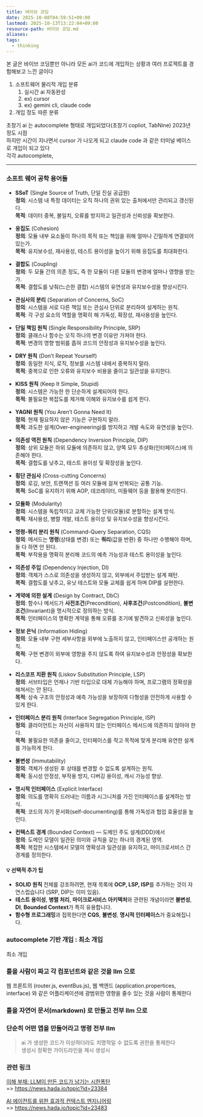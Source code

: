 ```yaml
---
title: 바이브 코딩
date: 2025-10-08T04:59:51+09:00
lastmod: 2025-10-13T13:22:04+09:00
resource-path: 바이브 코딩.md
aliases:
tags:
  - thinking
---
```

본 글은 바이브 코딩뿐만 아니라 모든 ai가 코드에 개입하는 상황과 여러 프로젝트를 경험해보고 느낀 글이다
1. 소프트웨어 물리적 개입 분류
	1. 실시간 ai 자동완성
	2. ex) cursor 
	3. ex) gemini cli, claude code
2. 개입 정도 따른 분류


초창기 ai 는 autocomplete 형태로 개입되었다(초창기 copliot, TabNine) 2023년 정도 시점  
하지만 시간이 지나면서 cursor 가 나오게 되고 claude code 과 같은 터미널 베이스 로 개입이 되고 있다  
각각 autocomplete,

---
### 소프트 웨어 공학 용어들

- **SSoT** (Single Source of Truth, 단일 진실 공급원)  
  **정의**: 시스템 내 특정 데이터는 오직 하나의 권위 있는 출처에서만 관리되고 갱신된다.  
  **목적**: 데이터 중복, 불일치, 오류를 방지하고 일관성과 신뢰성을 확보한다.

- **응집도** (Cohesion)  
  **정의**: 모듈 내부 요소들이 하나의 목적 또는 책임을 위해 얼마나 긴밀하게 연결되어 있는가.  
  **목적**: 유지보수성, 재사용성, 테스트 용이성을 높이기 위해 응집도를 최대화한다.

- **결합도** (Coupling)  
  **정의**: 두 모듈 간의 의존 정도, 즉 한 모듈이 다른 모듈의 변경에 얼마나 영향을 받는가.  
  **목적**: 결합도를 낮춰(느슨한 결합) 시스템의 유연성과 유지보수성을 향상시킨다.

- **관심사의 분리** (Separation of Concerns, SoC)  
  **정의**: 시스템을 서로 다른 책임 또는 관심사 단위로 분리하여 설계하는 원칙.  
  **목적**: 각 구성 요소의 역할을 명확히 해 가독성, 확장성, 재사용성을 높인다.

- **단일 책임 원칙** (Single Responsibility Principle, SRP)  
  **정의**: 클래스나 함수는 오직 하나의 변경 이유만 가져야 한다.  
  **목적**: 변경의 영향 범위를 좁혀 코드의 안정성과 유지보수성을 높인다.

- **DRY 원칙** (Don’t Repeat Yourself)  
  **정의**: 동일한 지식, 로직, 정보를 시스템 내에서 중복하지 말라.  
  **목적**: 중복으로 인한 오류와 유지보수 비용을 줄이고 일관성을 유지한다.

- **KISS 원칙** (Keep It Simple, Stupid)  
  **정의**: 시스템은 가능한 한 단순하게 설계되어야 한다.  
  **목적**: 불필요한 복잡도를 제거해 이해와 유지보수를 쉽게 한다.

- **YAGNI 원칙** (You Aren’t Gonna Need It)  
  **정의**: 현재 필요하지 않은 기능은 구현하지 말라.  
  **목적**: 과도한 설계(Over-engineering)를 방지하고 개발 속도와 유연성을 높인다.

- **의존성 역전 원칙** (Dependency Inversion Principle, DIP)  
  **정의**: 상위 모듈은 하위 모듈에 의존하지 않고, 양쪽 모두 추상화(인터페이스)에 의존해야 한다.  
  **목적**: 결합도를 낮추고, 테스트 용이성 및 확장성을 높인다.

- **횡단 관심사** (Cross-cutting Concerns)  
  **정의**: 로깅, 보안, 트랜잭션 등 여러 모듈에 걸쳐 반복되는 공통 기능.  
  **목적**: SoC를 유지하기 위해 AOP, 데코레이터, 미들웨어 등을 활용해 분리한다.

- **모듈화** (Modularity)  
  **정의**: 시스템을 독립적이고 교체 가능한 단위(모듈)로 분할하는 설계 방식.  
  **목적**: 재사용성, 병렬 개발, 테스트 용이성 및 유지보수성을 향상시킨다.

- **명령-쿼리 분리 원칙** (Command-Query Separation, CQS)  
  **정의**: 메서드는 **명령**(상태를 변경) 또는 **쿼리**(값을 반환) 중 하나만 수행해야 하며, 둘 다 하면 안 된다.  
  **목적**: 부작용을 명확히 분리해 코드의 예측 가능성과 테스트 용이성을 높인다.

- **의존성 주입** (Dependency Injection, DI)  
  **정의**: 객체가 스스로 의존성을 생성하지 않고, 외부에서 주입받는 설계 패턴.  
  **목적**: 결합도를 낮추고, 유닛 테스트와 모듈 교체를 쉽게 하며 DIP를 실현한다.

- **계약에 의한 설계** (Design by Contract, DbC)  
  **정의**: 함수나 메서드가 **사전조건**(Precondition), **사후조건**(Postcondition), **불변조건**(Invariant)을 명시적으로 정의하는 방식.  
  **목적**: 인터페이스의 명확한 계약을 통해 오류를 조기에 발견하고 신뢰성을 높인다.

- **정보 은닉** (Information Hiding)  
  **정의**: 모듈 내부 구현 세부사항을 외부에 노출하지 않고, 인터페이스만 공개하는 원칙.  
  **목적**: 구현 변경이 외부에 영향을 주지 않도록 하여 유지보수성과 안정성을 확보한다.

- **리스코프 치환 원칙** (Liskov Substitution Principle, LSP)  
  **정의**: 서브타입은 언제나 기반 타입으로 대체 가능해야 하며, 프로그램의 정확성을 해쳐서는 안 된다.  
  **목적**: 상속 구조의 안정성과 예측 가능성을 보장하여 다형성을 안전하게 사용할 수 있게 한다.

- **인터페이스 분리 원칙** (Interface Segregation Principle, ISP)  
  **정의**: 클라이언트는 자신이 사용하지 않는 인터페이스 메서드에 의존하지 않아야 한다.  
  **목적**: 불필요한 의존을 줄이고, 인터페이스를 작고 목적에 맞게 분리해 유연한 설계를 가능하게 한다.

- **불변성** (Immutability)  
  **정의**: 객체가 생성된 후 상태를 변경할 수 없도록 설계하는 원칙.  
  **목적**: 동시성 안정성, 부작용 방지, 디버깅 용이성, 캐시 가능성 향상.

- **명시적 인터페이스** (Explicit Interface)  
  **정의**: 의도를 명확히 드러내는 이름과 시그니처를 가진 인터페이스를 설계하는 방식.  
  **목적**: 코드의 자기 문서화(self-documenting)를 통해 가독성과 협업 효율성을 높인다.

- **컨텍스트 경계** (Bounded Context) — 도메인 주도 설계(DDD)에서  
  **정의**: 도메인 모델이 일관된 의미와 규칙을 갖는 하나의 경계된 영역.  
  **목적**: 복잡한 시스템에서 모델의 명확성과 일관성을 유지하고, 마이크로서비스 간 경계를 정의한다.


#### 💡 선택적 추가 팁
- **SOLID 원칙** 전체를 강조하려면, 현재 목록에 **OCP, LSP, ISP**를 추가하는 것이 자연스럽습니다 (SRP, DIP는 이미 있음).
- **테스트 용이성**, **병렬 처리**, **마이크로서비스 아키텍처**와 관련된 개념이라면 **불변성**, **DI**, **Bounded Context**가 특히 유용합니다.
- **함수형 프로그래밍**과 접목한다면 **CQS**, **불변성**, **명시적 인터페이스**가 중요해집니다.


### autocomplete 기반 개입 : 최소 개입
최소 개입
### 틀을 사람이 짜고 각 컴포넌트와 같은 것을 llm 으로
웹 프론트의 (router.js, eventBus.js), 웹 백엔드 (application.propertices, interface) 와 같은 어플리케이션에 광범위한 영향을 줄수 있는 것을 사람이 통제한다
### 틀을 자연어 문서(markdown) 로 만들고 전부 llm 으로

### 단순히 어떤 앱을 만들어라고 명령 전부 llm

> ai 가 생성한 코드가 이상하더라도 치명적일 수 없도록 권한을 통제한다  
> 생성시 정확한 가이드라인을 제시
> 생성시 

### 관련 링크

[이해 부채: LLM이 만든 코드가 남기는 시한폭탄](https://codemanship.wordpress.com/2025/09/30/comprehension-debt-the-ticking-time-bomb-of-llm-generated-code/)  
=> https://news.hada.io/topic?id=23384  
  
[AI 에이전트를 위한 효과적 컨텍스트 엔지니어링](https://www.stdy.blog/korean-summary-effective-context-engineering-for-ai-agents/)   
=> https://news.hada.io/topic?id=23483  
